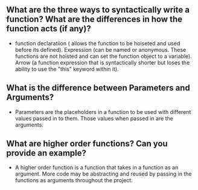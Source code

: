 ## What are the three ways to syntactically write a function? What are the differences in how the function acts (if any)?

- function declaratiion ( allows the function to be hoiseted and used before its defined). Expression (can be named or anonymous. These functions are not hoisted and can set the function object to a variable). Arrow (a function expression that is syntactically shorter but loses the ability to use the "this" keyword within it).

## What is the difference between Parameters and Arguments?

- Parameters are the placeholders in a function to be used with different values passed in to them. Those values when passed in are the arguments.

## What are higher order functions? Can you provide an example?

- A higher order function is a function that takes in a function as an argument. More code may be abstracting and reused by passing in the functions as arguments throughout the project.
